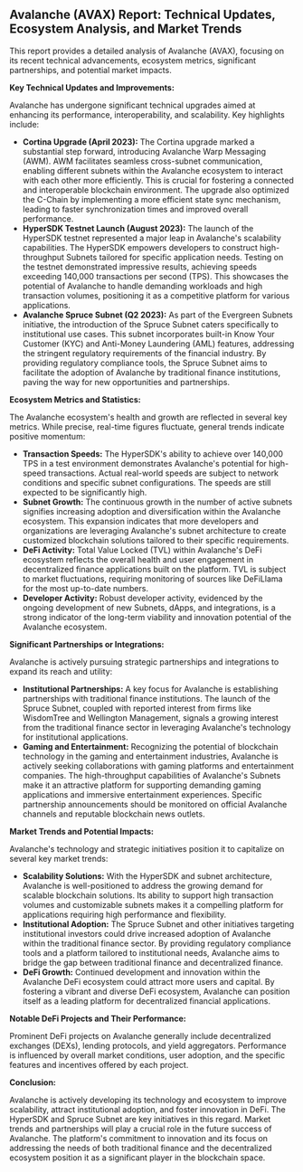 ## Avalanche (AVAX) Report: Technical Updates, Ecosystem Analysis, and Market Trends

This report provides a detailed analysis of Avalanche (AVAX), focusing on its recent technical advancements, ecosystem metrics, significant partnerships, and potential market impacts.

**Key Technical Updates and Improvements:**

Avalanche has undergone significant technical upgrades aimed at enhancing its performance, interoperability, and scalability. Key highlights include:

*   **Cortina Upgrade (April 2023):** The Cortina upgrade marked a substantial step forward, introducing Avalanche Warp Messaging (AWM). AWM facilitates seamless cross-subnet communication, enabling different subnets within the Avalanche ecosystem to interact with each other more efficiently. This is crucial for fostering a connected and interoperable blockchain environment. The upgrade also optimized the C-Chain by implementing a more efficient state sync mechanism, leading to faster synchronization times and improved overall performance.
*   **HyperSDK Testnet Launch (August 2023):** The launch of the HyperSDK testnet represented a major leap in Avalanche's scalability capabilities. The HyperSDK empowers developers to construct high-throughput Subnets tailored for specific application needs. Testing on the testnet demonstrated impressive results, achieving speeds exceeding 140,000 transactions per second (TPS). This showcases the potential of Avalanche to handle demanding workloads and high transaction volumes, positioning it as a competitive platform for various applications.
*   **Avalanche Spruce Subnet (Q2 2023):** As part of the Evergreen Subnets initiative, the introduction of the Spruce Subnet caters specifically to institutional use cases. This subnet incorporates built-in Know Your Customer (KYC) and Anti-Money Laundering (AML) features, addressing the stringent regulatory requirements of the financial industry. By providing regulatory compliance tools, the Spruce Subnet aims to facilitate the adoption of Avalanche by traditional finance institutions, paving the way for new opportunities and partnerships.

**Ecosystem Metrics and Statistics:**

The Avalanche ecosystem's health and growth are reflected in several key metrics. While precise, real-time figures fluctuate, general trends indicate positive momentum:

*   **Transaction Speeds:** The HyperSDK's ability to achieve over 140,000 TPS in a test environment demonstrates Avalanche's potential for high-speed transactions. Actual real-world speeds are subject to network conditions and specific subnet configurations. The speeds are still expected to be significantly high.
*   **Subnet Growth:** The continuous growth in the number of active subnets signifies increasing adoption and diversification within the Avalanche ecosystem. This expansion indicates that more developers and organizations are leveraging Avalanche's subnet architecture to create customized blockchain solutions tailored to their specific requirements.
*   **DeFi Activity:** Total Value Locked (TVL) within Avalanche's DeFi ecosystem reflects the overall health and user engagement in decentralized finance applications built on the platform. TVL is subject to market fluctuations, requiring monitoring of sources like DeFiLlama for the most up-to-date numbers.
*   **Developer Activity:** Robust developer activity, evidenced by the ongoing development of new Subnets, dApps, and integrations, is a strong indicator of the long-term viability and innovation potential of the Avalanche ecosystem.

**Significant Partnerships or Integrations:**

Avalanche is actively pursuing strategic partnerships and integrations to expand its reach and utility:

*   **Institutional Partnerships:** A key focus for Avalanche is establishing partnerships with traditional finance institutions. The launch of the Spruce Subnet, coupled with reported interest from firms like WisdomTree and Wellington Management, signals a growing interest from the traditional finance sector in leveraging Avalanche's technology for institutional applications.
*   **Gaming and Entertainment:** Recognizing the potential of blockchain technology in the gaming and entertainment industries, Avalanche is actively seeking collaborations with gaming platforms and entertainment companies. The high-throughput capabilities of Avalanche's Subnets make it an attractive platform for supporting demanding gaming applications and immersive entertainment experiences. Specific partnership announcements should be monitored on official Avalanche channels and reputable blockchain news outlets.

**Market Trends and Potential Impacts:**

Avalanche's technology and strategic initiatives position it to capitalize on several key market trends:

*   **Scalability Solutions:** With the HyperSDK and subnet architecture, Avalanche is well-positioned to address the growing demand for scalable blockchain solutions. Its ability to support high transaction volumes and customizable subnets makes it a compelling platform for applications requiring high performance and flexibility.
*   **Institutional Adoption:** The Spruce Subnet and other initiatives targeting institutional investors could drive increased adoption of Avalanche within the traditional finance sector. By providing regulatory compliance tools and a platform tailored to institutional needs, Avalanche aims to bridge the gap between traditional finance and decentralized finance.
*   **DeFi Growth:** Continued development and innovation within the Avalanche DeFi ecosystem could attract more users and capital. By fostering a vibrant and diverse DeFi ecosystem, Avalanche can position itself as a leading platform for decentralized financial applications.

**Notable DeFi Projects and Their Performance:**

Prominent DeFi projects on Avalanche generally include decentralized exchanges (DEXs), lending protocols, and yield aggregators. Performance is influenced by overall market conditions, user adoption, and the specific features and incentives offered by each project.

**Conclusion:**

Avalanche is actively developing its technology and ecosystem to improve scalability, attract institutional adoption, and foster innovation in DeFi. The HyperSDK and Spruce Subnet are key initiatives in this regard. Market trends and partnerships will play a crucial role in the future success of Avalanche. The platform's commitment to innovation and its focus on addressing the needs of both traditional finance and the decentralized ecosystem position it as a significant player in the blockchain space.